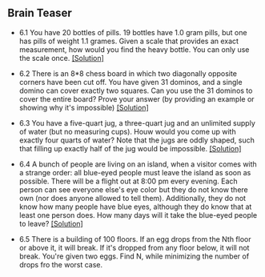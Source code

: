 ## Brain Teaser

- 6.1 You have 20 bottles of pills. 19 bottles have 1.0 gram pills, but one has pills of weight 1.1 grames. Given a scale that provides an exact measurement, how would you find the heavy bottle. You can only use the scale once. [[Solution]](../code/6.1.java)

- 6.2 There is an 8*8 chess board in which two diagonally opposite corners have been cut off. You have given 31 dominos, and a single domino can cover exactly two squares. Can you use the 31 dominos to cover the entire board? Prove your answer (by providing an example or showing why it's impossible) [[Solution]](../code/6.2.java)

- 6.3 You have a five-quart jug, a three-quart jug and an unlimited supply of water (but no measuring cups). Houw would you come up with exactly four quarts of water? Note that the jugs are oddly shaped, such that filling up exactly half of the jug would be impossible. [[Solution]](../code/6.3.java)

- 6.4 A bunch of people are living on an island, when a visitor comes with a strange order: all blue-eyed people must leave the island as soon as possible. There will be a flight out at 8:00 pm every evening. Each person can see everyone else's eye color but they do not know there own (nor does anyone allowed to tell them). Additionally, they do not know how many people have blue eyes, although they do know that at least one person does. How many days will it take the blue-eyed people to leave? [[Solution]](../code/6.4.java)

- 6.5 There is a building of 100 floors. If an egg drops from the Nth floor or above it, it will break. If it's dropped from any floor below, it will not break. You're given two eggs. Find N, while minimizing the number of drops fro the worst case.
